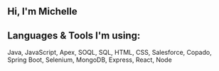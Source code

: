 ## Hi, I'm Michelle

## Languages & Tools I'm using:
Java, JavaScript, Apex, SOQL, SQL, HTML, CSS, Salesforce, Copado, Spring Boot, Selenium, MongoDB, Express, React, Node

